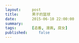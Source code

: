 ```yaml
---
layout:     post
title:      黑子的篮球
date:       2015-06-10 22:00:00
summary:    
tags:		[追番, 漫画, 腐女]
published:     false
---
```




